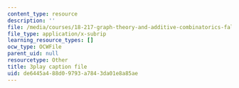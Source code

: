 ```yaml
---
content_type: resource
description: ''
file: /media/courses/18-217-graph-theory-and-additive-combinatorics-fall-2019/de6445a488d09793a7843da01e8a85ae_mJziV7sAZm4.srt
file_type: application/x-subrip
learning_resource_types: []
ocw_type: OCWFile
parent_uid: null
resourcetype: Other
title: 3play caption file
uid: de6445a4-88d0-9793-a784-3da01e8a85ae
---
```

